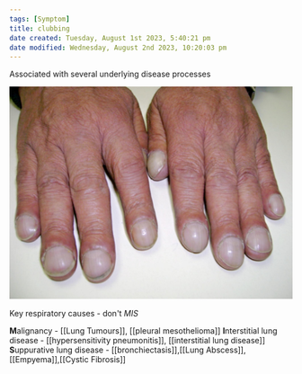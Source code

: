 ```yaml
---
tags: [Symptom]
title: clubbing
date created: Tuesday, August 1st 2023, 5:40:21 pm
date modified: Wednesday, August 2nd 2023, 10:20:03 pm
---
```


Associated with several underlying disease processes

![|400](z_attachments/400.jpg)

Key respiratory causes - don't _MIS_

**M**alignancy - [[Lung Tumours]], [[pleural mesothelioma]]
**I**nterstitial lung disease - [[hypersensitivity pneumonitis]], [[interstitial lung disease]]
**S**uppurative lung disease - [[bronchiectasis]],[[Lung Abscess]],[[Empyema]],[[Cystic Fibrosis]]
